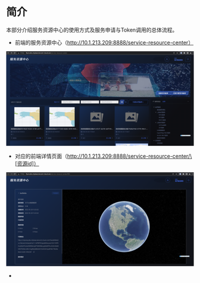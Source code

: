 # 简介

本部分介绍服务资源中心的使用方式及服务申请与Token调用的总体流程。



* 前端的服务资源中心（http://10.1.213.209:8888/service-resource-center）

![descript](../.gitbook/assets/0)

* 对应的前端详情页面（http://10.1.213.209:8888/service-resource-center/\[资源id]）

![descript](<../.gitbook/assets/1 (1)>)

*
